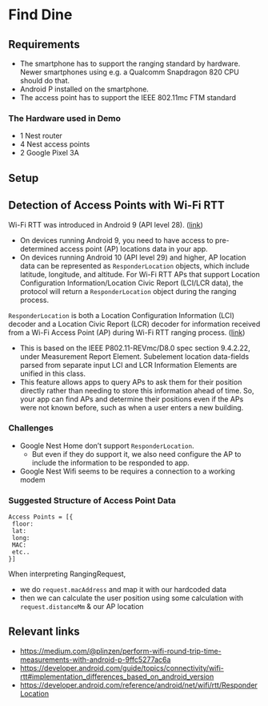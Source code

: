 # Find Dine

## Requirements

- The smartphone has to support the ranging standard by hardware. Newer smartphones using e.g. a Qualcomm Snapdragon 820 CPU should do that.
- Android P installed on the smartphone.
- The access point has to support the IEEE 802.11mc FTM standard

### The Hardware used in Demo

- 1 Nest router
- 4 Nest access points
- 2 Google Pixel 3A

## Setup 





## Detection of Access Points with Wi-Fi RTT

Wi-Fi RTT was introduced in Android 9 (API level 28). ([link](https://developer.android.com/guide/topics/connectivity/wifi-rtt#implementation_differences_based_on_android_version))
- On devices running Android 9, you need to have access to pre-determined access point (AP) locations data in your app.
- On devices running Android 10 (API level 29) and higher, AP location data can be represented as `ResponderLocation` objects, which include latitude, longitude, and altitude. For Wi-Fi RTT APs that support Location Configuration Information/Location Civic Report (LCI/LCR data), the protocol will return a `ResponderLocation` object during the ranging process. 

`ResponderLocation` is both a Location Configuration Information (LCI) decoder and a Location Civic Report (LCR) decoder for information received from a Wi-Fi Access Point (AP) during Wi-Fi RTT ranging process. ([link](https://developer.android.com/reference/android/net/wifi/rtt/ResponderLocation))
- This is based on the IEEE P802.11-REVmc/D8.0 spec section 9.4.2.22, under Measurement Report Element. Subelement location data-fields parsed from separate input LCI and LCR Information Elements are unified in this class.
- This feature allows apps to query APs to ask them for their position directly rather than needing to store this information ahead of time. So, your app can find APs and determine their positions even if the APs were not known before, such as when a user enters a new building.

### Challenges
- Google Nest Home don’t support `ResponderLocation`. 
  - But even if they do support it, we also need configure the AP to include the information to be responded to app.
-  Google Nest Wifi seems to be requires a connection to a working modem

### Suggested Structure of Access Point Data
```
Access Points = [{
 floor:
 lat:
 long:
 MAC:
 etc..
}]
```

When interpreting RangingRequest, 
- we do `request.macAddress` and map it with our hardcoded data
- then we can calculate the user position using some calculation with `request.distanceMm`  & our AP location

## Relevant links
- https://medium.com/@plinzen/perform-wifi-round-trip-time-measurements-with-android-p-9ffc5277ac6a
- https://developer.android.com/guide/topics/connectivity/wifi-rtt#implementation_differences_based_on_android_version
- https://developer.android.com/reference/android/net/wifi/rtt/ResponderLocation